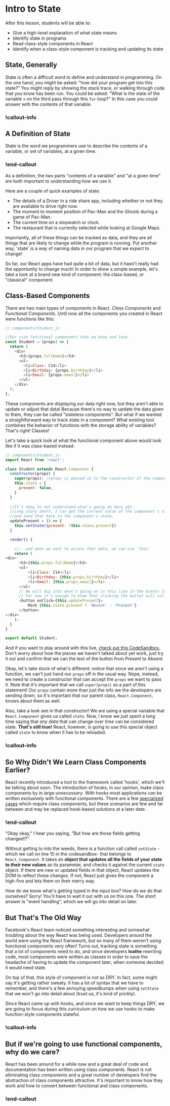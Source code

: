 # Intro to State

After this lesson, students will be able to:

- Give a high-level explanation of what state means
- Identify state in programs
- Read class-style components in React
- Identify when a class-style component is tracking and updating its state

## State, Generally

State is often a difficult word to define and understand in programming. On the one hand, you might be asked: "how did your program get into this state?" You might reply by showing the stack trace, or walking through code that you know has been run. You could be asked: "What is the state of the variable `x` on the third pass through this `for` loop?" In this case you could answer with the contents of that variable.

### !callout-info

## A Definition of State
State is the word we programmers use to describe the contents of a variable, or set of variables, at a given time. 

### !end-callout

As a definition, the two parts "contents of a variable" and "at a given time" are both important to understanding how we use it.

Here are a couple of quick examples of state:

- The details of a Driver in a ride share app, including whether or not they are available to drive right now.
- The moment to moment position of Pac-Man and the Ghosts during a game of Pac-Man.
- The current time on a stopwatch or clock.
- The restaurant that is currently selected while looking at Google Maps.

Importantly, all of these things can be tracked as data, and they are all things that are likely to change while the program is running. Put another way, 'state' is a way of naming data in our program that we expect to change!

So far, our React apps have had quite a bit of data, but it hasn't really had the opportunity to change much! In order to show a simple example, let's take a look at a brand new kind of component: the class-based, or "classical" component.

## Class-Based Components

There are two main types of components in React.  _Class Components_ and _Functional Components_.  Until now all the components you created in React were functions like this:

```javascript
// components/Student.js

//Our cute functional components that we know and love.
const Student = (props) => {
  return (
    <div>
      <h3>{props.fullName}</h3>
      <ul>
        <li>Class: C14</li>
        <li>Birthday: {props.birthday}</li>
        <li>Email: {props.email}</li>
      </ul>
    </div>
  );
};
```

These components are displaying our data right now, but they aren't able to update or adjust that data! Because there's no way to update the data given to them, they can be called "stateless components". But what if we wanted a straightforward way to track state in a component? What existing tool combines the behavior of functions with the storage ability of variables? That's right! Classes!

Let's take a quick look at what the functional component above would look like if it was class-based instead:

```javascript
// components/Student.js
import React from 'react';

class Student extends React.Component {
  constructor(props) {
    super(props); //props is passed in to the constructor of the component...
    this.state = {
      present: false,
    }
  }
  
  //It's okay to not understand what's going on here yet. 
  //Long story short, I can get the current value of the component's state, invert it,
  //and send that back to the component's state.
  updatePresent = () => {
    this.setState({present: !this.state.present})
  }

  render() {

    //...and when we want to access that data, we can use `this`
    return (
<div>
      <h3>{this.props.fullName}</h3>
      <ul>
          <li>Class: C14</li>
          <li>Birthday: {this.props.birthday}</li>
          <li>Email: {this.props.email}</li>
      </ul>
      // We will dig into what's going on in this line in the Events lesson.  
      // For now it's enough to know that clicking the button will call the updatePresent function!
      <button onClick={this.updatePresent}>
          Mark {this.state.present ? 'Absent' : 'Present'}
      </button>
</div>
    );
  }
}

export default Student;
```

And if you want to play around with this live, [check out this CodeSandbox.](https://codesandbox.io/s/student-nskt5) Don't worry about how the pieces we haven't talked about yet work, just try it out and confirm that we can the text of the button from Present to Absent.

Okay, let's take stock of what's different: notice that since we aren't using a function, we can't just hand our `props` off in the usual way. Nope, instead, we need to create a constructor that can accept the `props` we want to pass it. Note that it's important that we call `super(props)` as a part of this statement! Our `props` contain more than just the info we the developers are sending down, so it's important that our parent class, `React.Component`, knows about them as well.

Also, take a look see in that constructor! We are using a special variable that `React.Component` gives us called `state`. Now, I know we just spent a long time saying that _any data_ that can change over time can be considered state. **That's still true!** React, however, is going to use this special object called `state` to know when it has to be reloaded. 

### !callout-info

## So Why Didn't We Learn Class Components Earlier?
React recently introduced a tool to the framework called 'hooks', which we'll be talking about soon. The introduction of hooks, in our opinion, make class components by in large _unnecessary_.  With hooks most applications can be written exclusively with functional components.  There are a few [specialized cases](https://reactjs.org/docs/error-boundaries.html) which require class components, but these scenarios are few and far between and may be replaced hook-based solutions at a later date.

### !end-callout

"Okay okay," I hear you saying, "But how are those fields getting changed!?"

Without getting to into the weeds, there is a function call called `setState` -which we call on line 15 in the codesandbox- that belongs to `React.Component`. It takes an **object that updates all the fields of your state to their new values** as its parameter, and checks it against the current `state` object. If there are new or updated fields in that object, React updates the DOM to reflect those changes. If not, React just gives the component a high-five and lets them on their merry way.

How do we know what's getting typed in the input box? How do we do that ourselves? Sorry! You'll have to wait it out with us on this one. The short answer is "event handling", which we will go into detail on later.

## But That's The Old Way

Facebook's React team noticed something interesting and somewhat troubling about the way React was being used. Developers around the world were using the React framework, but so many of them weren't using functional components very often! Turns out, tracking state is something that a lot of components need to do, and since developers **loathe** rewriting code, most components were written as classes in order to save the headache of having to update the component later, when someone decided it would need state.

On top of that, this style of component is not as DRY. In fact, some might say it's getting rather sweaty. It has a lot of syntax that we have to remember, and there's a few annoying speedbumps when using `setState` that we won't go into detail about (trust us, it's kind of prickly).

Since React came up with hooks, and since we want to keep things DRY, we are going to focus during this curriculum on how we use hooks to make function-style components stateful.

### !callout-info

## But if we're going to use functional components, why do we care?

React has been around for a while now and a great deal of code and documentation has been written using class components.  React is not eliminating class components and a great number of developers find the abstraction of class components attractive.  It's important to know how they work and how to convert between functional and class components.

### !end-callout
